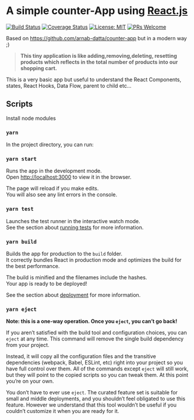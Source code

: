 # A simple counter-App using [React.js](https://reactjs.org)
[![Build Status](https://app.travis-ci.com/OloZ17/react-counter-app-demo.svg?branch=main)](https://app.travis-ci.com/OloZ17/react-counter-app-demo)
[![Coverage Status](https://coveralls.io/repos/github/OloZ17/react-counter-app-demo/badge.svg?branch=main)](https://coveralls.io/github/OloZ17/react-counter-app-demo?branch=main)
[![License: MIT](https://img.shields.io/badge/License-MIT-yellow.svg)](https://opensource.org/licenses/MIT)
[![PRs Welcome](https://img.shields.io/badge/PRs-welcome-brightgreen.svg?style=flat-square)](http://makeapullrequest.com)

Based on https://github.com/arnab-datta/counter-app but in a modern way ;)

> **This tiny application is like adding,removing,deleting, resetting products which reflects in the total number of products into our shopping cart.**


This is a very basic app but useful to understand the React Components, states, React Hooks, Data Flow, parent to child etc...


## Scripts

Install node modules

### `yarn`

In the project directory, you can run:

### `yarn start`

Runs the app in the development mode.\
Open [http://localhost:3000](http://localhost:3000) to view it in the browser.

The page will reload if you make edits.\
You will also see any lint errors in the console.

### `yarn test`

Launches the test runner in the interactive watch mode.\
See the section about [running tests](https://facebook.github.io/create-react-app/docs/running-tests) for more information.

### `yarn build`

Builds the app for production to the `build` folder.\
It correctly bundles React in production mode and optimizes the build for the best performance.

The build is minified and the filenames include the hashes.\
Your app is ready to be deployed!

See the section about [deployment](https://facebook.github.io/create-react-app/docs/deployment) for more information.

### `yarn eject`

**Note: this is a one-way operation. Once you `eject`, you can’t go back!**

If you aren’t satisfied with the build tool and configuration choices, you can `eject` at any time. This command will remove the single build dependency from your project.

Instead, it will copy all the configuration files and the transitive dependencies (webpack, Babel, ESLint, etc) right into your project so you have full control over them. All of the commands except `eject` will still work, but they will point to the copied scripts so you can tweak them. At this point you’re on your own.

You don’t have to ever use `eject`. The curated feature set is suitable for small and middle deployments, and you shouldn’t feel obligated to use this feature. However we understand that this tool wouldn’t be useful if you couldn’t customize it when you are ready for it.
